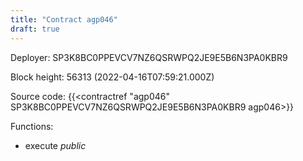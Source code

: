 ```yaml
---
title: "Contract agp046"
draft: true
---
```

Deployer: SP3K8BC0PPEVCV7NZ6QSRWPQ2JE9E5B6N3PA0KBR9


 



Block height: 56313 (2022-04-16T07:59:21.000Z)

Source code: {{<contractref "agp046" SP3K8BC0PPEVCV7NZ6QSRWPQ2JE9E5B6N3PA0KBR9 agp046>}}

Functions:

* execute _public_
